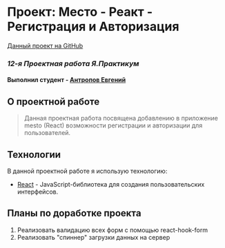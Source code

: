 
# Проект: Место - Реакт - Регистрация и Авторизация
[Данный проект на GitHub](https://github.com/squaredbusinessman/react-mesto-auth)

### _12-я Проектная работа Я.Практикум_
#### Выполнил студент - [Антропов Евгений](https://t.me/squaredbusinessman)

## О проектной работе
>Данная проектная работа посвящена добавлению в приложение mesto (React) возможности регистрации и авторизации для пользователей.

## Технологии

В данной проектной работе я использую технологию:

* [React](https://ru.reactjs.org/) - JavaScript-библиотека для создания пользовательских интерфейсов.

## Планы по доработке проекта

1. Реализовать валидацию всех форм с помощью react-hook-form
2. Реализовать "спиннер" загрузки данных на сервер
